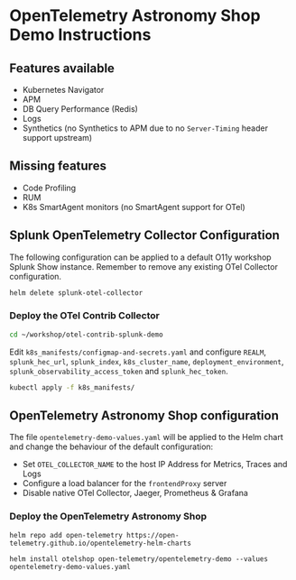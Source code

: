 # OpenTelemetry Astronomy Shop Demo Instructions

## Features available

- Kubernetes Navigator
- APM
- DB Query Performance (Redis)
- Logs
- Synthetics (no Synthetics to APM due to no `Server-Timing` header support upstream)

## Missing features

- Code Profiling
- RUM
- K8s SmartAgent monitors (no SmartAgent support for OTel)

## Splunk OpenTelemetry Collector Configuration

The following configuration can be applied to a default O11y workshop Splunk Show instance. Remember to remove any existing OTel Collector configuration.

``` bash
helm delete splunk-otel-collector
```

### Deploy the OTel Contrib Collector

``` bash
cd ~/workshop/otel-contrib-splunk-demo
```

Edit `k8s_manifests/configmap-and-secrets.yaml` and configure `REALM`, `splunk_hec_url`, `splunk_index`, `k8s_cluster_name`, `deployment_environment`, `splunk_observability_access_token` and `splunk_hec_token`.

``` bash
kubectl apply -f k8s_manifests/
```

## OpenTelemetry Astronomy Shop configuration

The file `opentelemetry-demo-values.yaml` will be applied to the Helm chart and change the behaviour of the default configuration:

- Set `OTEL_COLLECTOR_NAME` to the host IP Address for Metrics, Traces and Logs
- Configure a load balancer for the `frontendProxy` server
- Disable native OTel Collector, Jaeger, Prometheus & Grafana

### Deploy the OpenTelemetry Astronomy Shop

``` text
helm repo add open-telemetry https://open-telemetry.github.io/opentelemetry-helm-charts
```

``` text
helm install otelshop open-telemetry/opentelemetry-demo --values opentelemetry-demo-values.yaml
```
